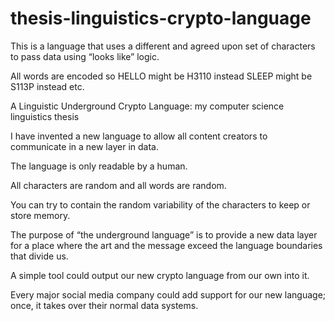 # thesis-linguistics-crypto-language
This is a language that uses a different and agreed upon set of characters to pass data using “looks like” logic.

All words are encoded so
HELLO might be H3110 instead 
SLEEP might be S113P instead 
etc.

A Linguistic Underground Crypto Language: my computer science linguistics thesis

I have invented a new language to allow all content creators to communicate in a new layer in data.

The language is only readable by a human.

All characters are random and all words are random.

You can try to contain the random variability of the characters to keep or store memory.

The purpose of “the underground language” is to provide a new data layer for a place where the art and the message exceed the language boundaries that divide us.

A simple tool could output our new crypto language from our own into it.

Every major social media company could add support for our new language; once, it takes over their normal data systems.
